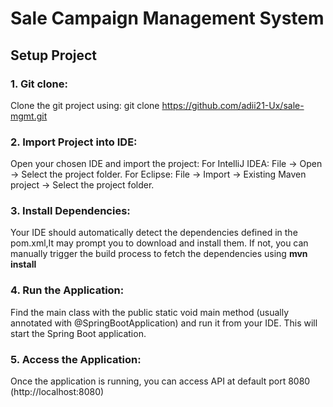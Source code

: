 # Sale Campaign Management System

## Setup Project

### 1. Git clone:
Clone the git project using:
git clone https://github.com/adii21-Ux/sale-mgmt.git

### 2. Import Project into IDE:
Open your chosen IDE and import the project:
For IntelliJ IDEA: File -> Open -> Select the project folder.
For Eclipse: File -> Import -> Existing Maven project -> Select the project folder.

### 3. Install Dependencies:
Your IDE should automatically detect the dependencies defined in the pom.xml,It may prompt you to download and install them. 
If not, you can manually trigger the build process to fetch the dependencies using **mvn install**

### 4. Run the Application:
Find the main class with the public static void main method (usually annotated with @SpringBootApplication) and run it from your IDE. 
This will start the Spring Boot application.

### 5. Access the Application:
Once the application is running, you can access API at default port 8080 (http://localhost:8080)

